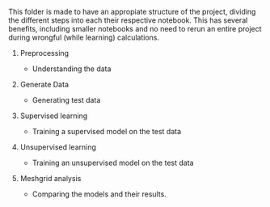 This folder is made to have an appropiate structure of the project, dividing the different steps into each their respective notebook. This has several benefits, including smaller notebooks and no need to rerun an entire project during wrongful (while learning) calculations. 

1. Preprocessing
    - Understanding the data 

2. Generate Data
    - Generating test data

3. Supervised learning
    - Training a supervised model on the test data

4. Unsupervised learning
    - Training an unsupervised model on the test data

5. Meshgrid analysis
    - Comparing the models and their results. 